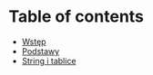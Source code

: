# Table of contents

* [Wstęp](README.md)
* [Podstawy](podstawy.md)
* [String i tablice](string-i-tablice.md)
